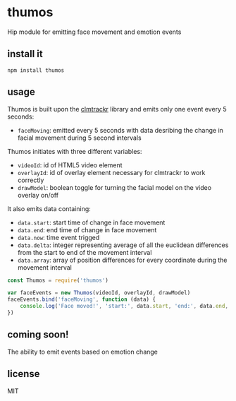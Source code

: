 # thumos
Hip module for emitting face movement and emotion events

## install it

`npm install thumos`

## usage

Thumos is built upon the [clmtrackr](https://github.com/auduno/clmtrackr) library and emits only one event every 5 seconds:

- `faceMoving`: emitted every 5 seconds with data desribing the change in facial movement during 5 second intervals

Thumos initiates with three different variables:

- `videoId`: id of HTML5 video element
- `overlayId`: id of overlay element necessary for clmtrackr to work correctly
- `drawModel`: boolean toggle for turning the facial model on the video overlay on/off

It also emits data containing:

- `data.start`: start time of change in face movement
- `data.end`: end time of change in face movement
- `data.now`: time event trigged
- `data.delta`: integer representing average of all the euclidean differences from the start to end of the movement interval
- `data.array`: array of position differences for every coordinate during the movement interval

```javascript
const Thumos = require('thumos')

var faceEvents = new Thumos(videoId, overlayId, drawModel)
faceEvents.bind('faceMoving', function (data) {
	console.log('Face moved!', 'start:', data.start, 'end:', data.end, 'now:' data.now, 'delta average:' data.delta, 'delta arrays:' data.array)
})
```

## coming soon!
The ability to emit events based on emotion change

## license
MIT